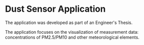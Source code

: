 # Dust Sensor Application
The application was developed as part of an Engineer's Thesis.

The application focuses on the visualization of measurement data: concentrations of PM2.5/PM10 and other meteorological elements.
